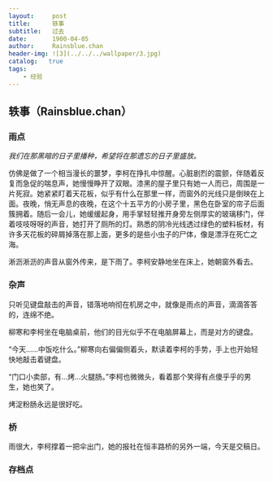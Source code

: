 ```yaml
---
layout:     post
title:      轶事
subtitle:   过去
date:       1900-04-05
author:     Rainsblue.chan
header-img: ![3](../../../wallpaper/3.jpg)
catalog:   true
tags:
    - 经验
---
```


## 轶事（Rainsblue.chan）

### 雨点

*我们在那黑暗的日子里播种，希望将在那遗忘的日子里盛放。*

仿佛是做了一个相当漫长的噩梦，李柯在挣扎中惊醒。心脏剧烈的震颤，伴随着反复而急促的喘息声，她慢慢睁开了双眼。漆黑的屋子里只有她一人而已，周围是一片死寂。她紧紧盯着天花板，似乎有什么在那里一样，而窗外的光线只是倒映在上面。夜晚，悄无声息的夜晚，在这个十五平方的小房子里，黑色在卧室的帘子后面簇拥着。随后一会儿，她缓缓起身，用手掌轻轻推开身旁左侧厚实的玻璃移门，伴着吱吱呀呀的声音，她打开了厕所的灯。熟悉的阴冷光线透过绿色的塑料板材，有许多天花板的碎屑掉落在那上面，更多的是些小虫子的尸体，像是漂浮在死亡之海。

淅沥淅沥的声音从窗外传来，是下雨了。李柯安静地坐在床上，她朝窗外看去。

### 杂声

只听见键盘敲击的声音，错落地响彻在机房之中，就像是雨点的声音，滴滴答答的，连绵不绝。

柳寒和李柯坐在电脑桌前，他们的目光似乎不在电脑屏幕上，而是对方的键盘。

“今天......中饭吃什么。”柳寒向右偏偏侧着头，默读着李柯的手势，手上也开始轻快地敲击着键盘。

“门口小卖部，有...烤...火腿肠。”李柯也微微头，看着那个笑得有点傻乎乎的男生，她也笑了。

烤淀粉肠永远是很好吃。

### 桥

雨很大，李柯撑着一把伞出门，她的报社在恒丰路桥的另外一端，今天是交稿日。

### 存档点











